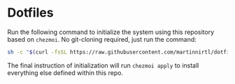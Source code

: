 # Dotfiles

Run the following command to initialize the system using this repository based on `chezmoi`. No git-cloning required, just run the command:

```sh
sh -c "$(curl -fsSL https://raw.githubusercontent.com/martinnirtl/dotfiles/main/init.sh)"
```

The final instruction of initialization will run `chezmoi apply` to install everything else defined within this repo.